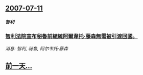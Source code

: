 ## [2007-07-11](/news/2007/07/11/index.md)

##### 智利
### [智利法院宣布秘魯前總統阿爾韋托·藤森無需被引渡回國。](/news/2007/07/11/智利法院宣布秘魯前總統阿爾韋托-藤森無需被引渡回國.md)
_消息: 智利, 祕魯, 阿尔韦托·藤森_

## [前一天...](/news/2007/07/10/index.md)

